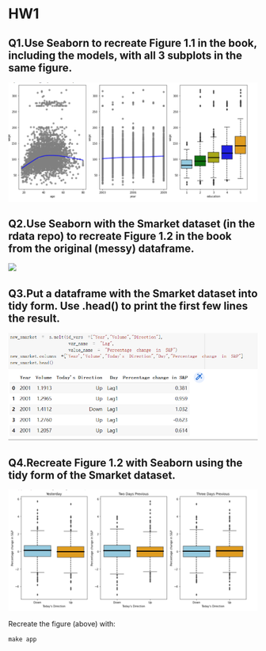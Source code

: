 # HW1
## Q1.Use Seaborn to recreate Figure 1.1 in the book, including the models, with all 3 subplots in the same figure.
<img src="figure/recreate 1.1.jpg" width="800">


## Q2.Use Seaborn with the Smarket dataset (in the rdata repo) to recreate Figure 1.2 in the book from the original (messy) dataframe.
<img src="figure/recreate 1.2 messy.jpg" width="800">



## Q3.Put a dataframe with the Smarket dataset into tidy form. Use .head() to print the first few lines the result.
<img src="figure/melt messy to tidy.jpg" width="800">



## Q4.Recreate Figure 1.2 with Seaborn using the tidy form of the Smarket dataset.
<img src="figure/recreate 1.2 tidy.jpg" width="800">


Recreate the figure (above) with:
```
make app
```
